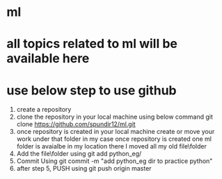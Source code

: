 # ml
# all topics related to ml will be available here
# use below step to use github
1. create a repository 
2. clone the repository in your local machine using below command
   git clone https://github.com/spundir12/ml.git
3. once repository is created in your local machine create or move your work under that folder
   in my case once repository is created one ml folder is avaialbe in my location there I moved all my old file\folder
4. Add the file\folder using
   git add python_eg/
5. Commit Using
   git commit -m "add python_eg dir to practice python"
6. after step 5, PUSH using
   git push origin master
